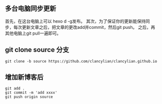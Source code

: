 ## 多台电脑同步更新
首先，在这台电脑上可以 hexo d -g发布。
其次，为了保证你的更新能保持同步，每次更新文章之后，把文章的更改add并commit，然后git push。
之后，再其他电脑上git pull一遍即可。

## git clone source 分支
```
git clone -b source https://github.com/clancylian/clancylian.github.io
```

## 增加新博客后
```
git add .
git commit -m 'add xxxx'
git push origin source
```
